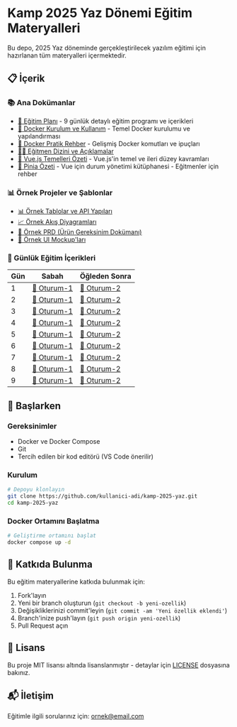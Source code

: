 # Kamp 2025 Yaz Dönemi Eğitim Materyalleri

Bu depo, 2025 Yaz döneminde gerçekleştirilecek yazılım eğitimi için hazırlanan tüm materyalleri içermektedir.

## 📋 İçerik

### 📚 Ana Dokümanlar

- [📝 Eğitim Planı](egitim.plani.md) - 9 günlük detaylı eğitim programı ve içerikleri
- [🐳 Docker Kurulum ve Kullanım](docker-kurulum-ve-kullanim.md) - Temel Docker kurulumu ve yapılandırması
- [🔧 Docker Pratik Rehber](docker-pratik-rehber.md) - Gelişmiş Docker komutları ve ipuçları
- [👨‍🏫 Eğitmen Dizini ve Açıklamalar](egitmen-dizin-yapisi-ve-aciklama.md)
- [💚 Vue.js Temelleri Özeti](vuejs-temelleri-ozet.md) - Vue.js'in temel ve ileri düzey kavramları
- [🍍 Pinia Özeti](pinia-ozet.md) - Vue için durum yönetimi kütüphanesi - Eğitmenler için rehber

### 📊 Örnek Projeler ve Şablonlar

- [📊 Örnek Tablolar ve API Yapıları](ornek-tablolar-api.md)
- [📈 Örnek Akış Diyagramları](ornek-akis-diagramlari.md)
- [📑 Örnek PRD (Ürün Gereksinim Dokümanı)](ornek-prd.md)
- [🎨 Örnek UI Mockup'ları](ornek-ui-mockup.md)

### 📅 Günlük Eğitim İçerikleri

| Gün | Sabah                             | Öğleden Sonra                             |
| --- | --------------------------------- | ----------------------------------------- |
| 1   | [🌅 Oturum-1](plan/gun1-sabah.md) | [🌇 Oturum-2](plan/gun1-ogleden-sonra.md) |
| 2   | [🌅 Oturum-1](plan/gun2-sabah.md) | [🌇 Oturum-2](plan/gun2-ogleden-sonra.md) |
| 3   | [🌅 Oturum-1](plan/gun3-sabah.md) | [🌇 Oturum-2](plan/gun3-ogleden-sonra.md) |
| 4   | [🌅 Oturum-1](plan/gun4-sabah.md) | [🌇 Oturum-2](plan/gun4-ogleden-sonra.md) |
| 5   | [🌅 Oturum-1](plan/gun5-sabah.md) | [🌇 Oturum-2](plan/gun5-ogleden-sonra.md) |
| 6   | [🌅 Oturum-1](plan/gun6-sabah.md) | [🌇 Oturum-2](plan/gun6-ogleden-sonra.md) |
| 7   | [🌅 Oturum-1](plan/gun7-sabah.md) | [🌇 Oturum-2](plan/gun7-ogleden-sonra.md) |
| 8   | [🌅 Oturum-1](plan/gun8-sabah.md) | [🌇 Oturum-2](plan/gun8-ogleden-sonra.md) |
| 9   | [🌅 Oturum-1](plan/gun9-sabah.md) | [🌇 Oturum-2](plan/gun9-ogleden-sonra.md) |

## 🚀 Başlarken

### Gereksinimler

- Docker ve Docker Compose
- Git
- Tercih edilen bir kod editörü (VS Code önerilir)

### Kurulum

```bash
# Depoyu klonlayın
git clone https://github.com/kullanici-adi/kamp-2025-yaz.git
cd kamp-2025-yaz
```

### Docker Ortamını Başlatma

```bash
# Geliştirme ortamını başlat
docker compose up -d
```

## 🤝 Katkıda Bulunma

Bu eğitim materyallerine katkıda bulunmak için:

1. Fork'layın
2. Yeni bir branch oluşturun (`git checkout -b yeni-ozellik`)
3. Değişikliklerinizi commit'leyin (`git commit -am 'Yeni özellik eklendi'`)
4. Branch'inize push'layın (`git push origin yeni-ozellik`)
5. Pull Request açın

## 📄 Lisans

Bu proje MIT lisansı altında lisanslanmıştır - detaylar için [LICENSE](LICENSE) dosyasına bakınız.

## 📬 İletişim

Eğitimle ilgili sorularınız için: [ornek@email.com](mailto:ornek@email.com)
